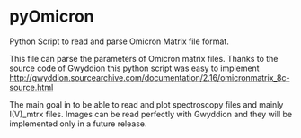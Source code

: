 # pyOmicron
Python Script to read and parse Omicron Matrix file format.

This file can parse the parameters of Omicron matrix files.
Thanks to the source code of Gwyddion this python script was easy to implement
http://gwyddion.sourcearchive.com/documentation/2.16/omicronmatrix_8c-source.html

The main goal in to be able to read and plot spectroscopy files and mainly I(V)_mtrx files.
Images can be read perfectly with Gwyddion and they will be implemented only in a future release.
